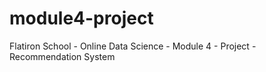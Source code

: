 # module4-project
Flatiron School - Online Data Science - Module 4 - Project - Recommendation System
